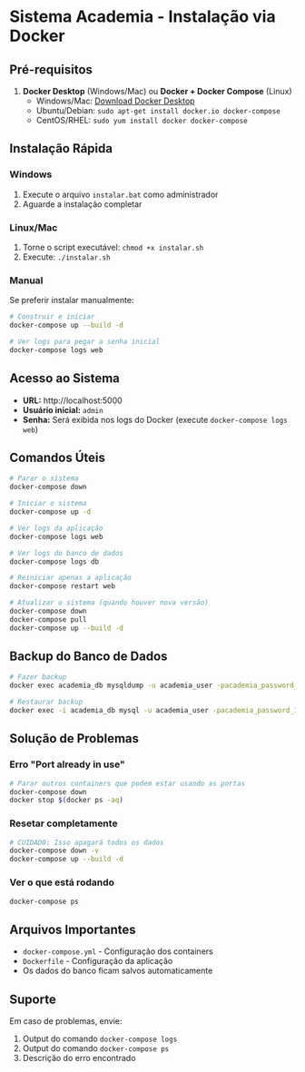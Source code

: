 # Sistema Academia - Instalação via Docker

## Pré-requisitos

1. **Docker Desktop** (Windows/Mac) ou **Docker + Docker Compose** (Linux)
   - Windows/Mac: [Download Docker Desktop](https://www.docker.com/products/docker-desktop/)
   - Ubuntu/Debian: `sudo apt-get install docker.io docker-compose`
   - CentOS/RHEL: `sudo yum install docker docker-compose`

## Instalação Rápida

### Windows
1. Execute o arquivo `instalar.bat` como administrador
2. Aguarde a instalação completar

### Linux/Mac
1. Torne o script executável: `chmod +x instalar.sh`
2. Execute: `./instalar.sh`

### Manual
Se preferir instalar manualmente:

```bash
# Construir e iniciar
docker-compose up --build -d

# Ver logs para pegar a senha inicial
docker-compose logs web
```

## Acesso ao Sistema

- **URL:** http://localhost:5000
- **Usuário inicial:** `admin`
- **Senha:** Será exibida nos logs do Docker (execute `docker-compose logs web`)

## Comandos Úteis

```bash
# Parar o sistema
docker-compose down

# Iniciar o sistema
docker-compose up -d

# Ver logs da aplicação
docker-compose logs web

# Ver logs do banco de dados
docker-compose logs db

# Reiniciar apenas a aplicação
docker-compose restart web

# Atualizar o sistema (quando houver nova versão)
docker-compose down
docker-compose pull
docker-compose up --build -d
```

## Backup do Banco de Dados

```bash
# Fazer backup
docker exec academia_db mysqldump -u academia_user -pacademia_password_123 academia > backup.sql

# Restaurar backup
docker exec -i academia_db mysql -u academia_user -pacademia_password_123 academia < backup.sql
```

## Solução de Problemas

### Erro "Port already in use"
```bash
# Parar outros containers que podem estar usando as portas
docker-compose down
docker stop $(docker ps -aq)
```

### Resetar completamente
```bash
# CUIDADO: Isso apagará todos os dados
docker-compose down -v
docker-compose up --build -d
```

### Ver o que está rodando
```bash
docker-compose ps
```

## Arquivos Importantes

- `docker-compose.yml` - Configuração dos containers
- `Dockerfile` - Configuração da aplicação
- Os dados do banco ficam salvos automaticamente

## Suporte

Em caso de problemas, envie:
1. Output do comando `docker-compose logs`
2. Output do comando `docker-compose ps`
3. Descrição do erro encontrado